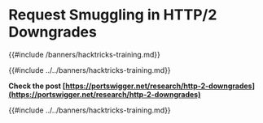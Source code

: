 # Request Smuggling in HTTP/2 Downgrades
{{#include /banners/hacktricks-training.md}}


{{#include ../../banners/hacktricks-training.md}}

**Check the post [https://portswigger.net/research/http-2-downgrades](https://portswigger.net/research/http-2-downgrades)**

{{#include ../../banners/hacktricks-training.md}}
